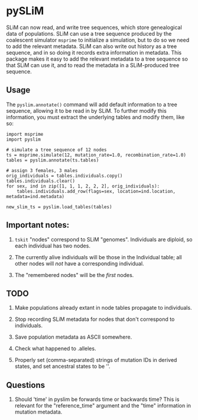 # pySLiM

SLiM can now read, and write tree sequences, which store genealogical data of populations.
SLiM can use a tree sequence produced by the coalescent simulator `msprime` to initialize
a simulation, but to do so we need to add the relevant metadata. SLiM can also write out
history as a tree sequence, and in so doing it records extra information in metadata.
This package makes it easy to add the relevant metadata to a tree sequence so that SLiM
can use it, and to read the metadata in a SLiM-produced tree sequence.


## Usage

The `pyslim.annotate()` command will add default information to a tree sequence, allowing
it to be read in by SLiM. To further modify this information, you must extract the underlying
tables and modify them, like so:
```
import msprime
import pyslim

# simulate a tree sequence of 12 nodes
ts = msprime.simulate(12, mutation_rate=1.0, recombination_rate=1.0)
tables = pyslim.annotate(ts.tables)

# assign 3 females, 3 males
orig_individuals = tables.individuals.copy()
tables.individuals.clear()
for sex, ind in zip([1, 1, 1, 2, 2, 2], orig_individuals):
    tables.individuals.add_row(flags=sex, location=ind.location, metadata=ind.metadata)

new_slim_ts = pyslim.load_tables(tables)
```


## Important notes:

1. `tskit` "nodes" correspond to SLiM "genomes".  Individuals are diploid, so each individual has two nodes.

2. The currently alive individuals will be those in the Individual table; all other nodes will *not*
    have a corresponding individual.

3. The "remembered nodes" will be the *first* nodes.


## TODO

1. Make populations already extant in node tables propagate to individuals.

2. Stop recording SLiM metadata for nodes that don't correspond to individuals.

3. Save population metadata as ASCII somewhere.

4. Check what happened to .alleles.

5. Properly set (comma-separated) strings of mutation IDs in derived states, and set ancestral states to be ''.

## Questions


1. Should 'time' in pyslim be forwards time or backwards time?
    This is relevant for the "reference_time" argument and the "time" information in mutation metadata.
